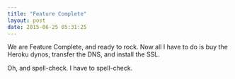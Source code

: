 ```yaml
---
title: "Feature Complete"
layout: post
date: 2015-06-25 05:31:25
---
```



We are Feature Complete, and ready to rock.  Now all I have to do is buy the Heroku dynos, transfer the DNS, and install the SSL. 

Oh, and spell-check. I have to spell-check. 